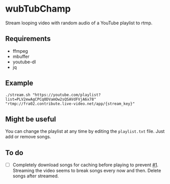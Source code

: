 # wubTubChamp

Stream looping video with random audio of a YouTube playlist to rtmp.

## Requirements

* ffmpeg
* mbuffer
* youtube-dl
* jq

## Example

```
./stream.sh "https://youtube.com/playlist?list=PLV2ewAgCPCq0DVamOw2sQSAVdFVjA6x78" "rtmp://fra02.contribute.live-video.net/app/{stream_key}"
```

## Might be useful

You can change the playlist at any time by editing the `playlist.txt` file. Just add or remove songs.

## To do

- [ ] Completely download songs for caching before playing to prevent [#1](https://github.com/AgileProggers/wubTubChamp/issues/1). Streaming the video seems to break songs every now and then. Delete songs after streamed.